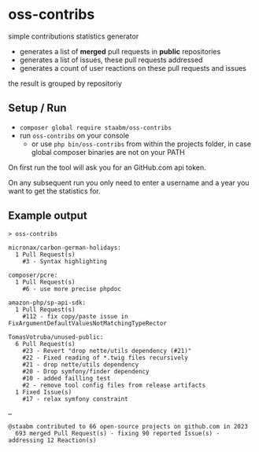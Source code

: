 # oss-contribs

simple contributions statistics generator

- generates a list of **merged** pull requests in **public** repositories
- generates a list of issues, these pull requests addressed
- generates a count of user reactions on these pull requests and issues

the result is grouped by repositoriy


## Setup / Run

- `composer global require staabm/oss-contribs`
- run `oss-contribs` on your console
  - or use `php bin/oss-contribs` from within the projects folder, in case global composer binaries are not on your PATH

On first run the tool will ask you for an GitHub.com api token.

On any subsequent run you only need to enter a username and a year you want to get the statistics for.

## Example output

```
> oss-contribs

micronax/carbon-german-holidays:
  1 Pull Request(s)
    #3 - Syntax highlighting

composer/pcre:
  1 Pull Request(s)
    #6 - use more precise phpdoc

amazon-php/sp-api-sdk:
  1 Pull Request(s)
    #112 - fix copy/paste issue in FixArgumentDefaultValuesNotMatchingTypeRector

TomasVotruba/unused-public:
  6 Pull Request(s)
    #23 - Revert "drop nette/utils dependency (#21)"
    #22 - Fixed reading of *.twig files recursively
    #21 - drop nette/utils dependency
    #20 - Drop symfony/finder dependency
    #10 - added failling test
    #2 - remove tool config files from release artifacts
  1 Fixed Issue(s)
    #17 - relax symfony constraint

…

@staabm contributed to 66 open-source projects on github.com in 2023
  693 merged Pull Request(s) - fixing 90 reported Issue(s) - addressing 12 Reaction(s)

```
